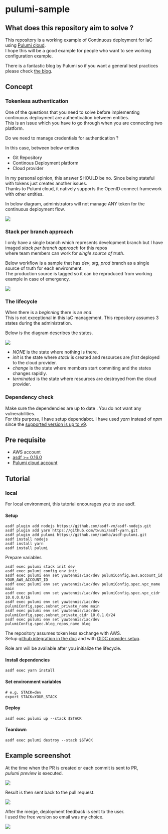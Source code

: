 # pulumi-sample

## What does this repository aim to solve ?

This repository is a working example of Continuous deployment for IaC using [Pulumi cloud](https://www.pulumi.com/docs/pulumi-cloud/).  
I hope this will be a good example for people who want to see working configuration example.

There is a fantastic blog by Pulumi so if you want a general best practices please check [the blog](https://www.pulumi.com/blog/iac-best-practices-understanding-code-organization-stacks/).

## Concept

### Tokenless authentication

One of the questions that you need to solve before implementing continuous deployment are authentication between entities.  
This is an issue which you have to go through when you are connecting two platform.

Do we need to manage credentials for authentication ?

In this case, between below entities

- Git Repository
- Continous Deployment platform
- Cloud provider

In my personal opinion, this answer SHOULD be no. Since being stateful with tokens just creates another issues.  
Thanks to Pulumi cloud, it natively supports the OpenID connect framework with other entities.

In below diagram, administrators will not manage ANY token for the continuous deployment flow.

![](./imgs/auth-entity-relationship.png)

### Stack per branch approach

I only have a single branch which represents development branch but I have imaged _stack per branch approach_ for this repos  
where team members can work for _single source of truth_.  

Below workflow is a sample that has _dev_, _stg_, _prod_ branch as a single source of truth for each environment.  
The production source is tagged so it can be reproduced from working example in case of emergency.

![](./imgs/simple-workflow.png)

### The lifecycle

When there is a _beginning_ there is an _end_.  
This is not exceptional in this IaC management.  This repository assumes 3 states during the administration.

Below is the diagram describes the states.

![](./imgs/lifecycle.png)

- _NONE_ is the state where nothing is there.
- _init_ is the state where _stack_ is created and resources are _first_ deployed to the cloud provider.
- _change_ is the state where members start commiting and the states changes rapidly.
- _terminated_ is the state where resources are destroyed from the cloud provider.

### Dependency check

Make sure the dependencies are up to date . You do not want any vulnerabilities.  
For this purpose, I have setup dependabot.
I have used _yarn_ instead of _npm_ since the [supported version is up to v9](https://docs.github.com/en/code-security/dependabot/ecosystems-supported-by-dependabot/supported-ecosystems-and-repositories).

## Pre requisite

- AWS account
- [asdf >= 0.16.0](https://github.com/asdf-vm/asdf)
- [Pulumi cloud account](https://www.pulumi.com/docs/pulumi-cloud/)

## Tutorial

### local

For local environment, this tutorial encourages you to use asdf.

#### Setup

```shell
asdf plugin add nodejs https://github.com/asdf-vm/asdf-nodejs.git
asdf plugin add yarn https://github.com/twuni/asdf-yarn.git
asdf plugin add pulumi https://github.com/canha/asdf-pulumi.git
asdf install nodejs
asdf install yarn
asdf install pulumi
```

Prepare variables

```shell
asdf exec pulumi stack init dev
asdf exec pulumi config env init 
asdf exec pulumi env set yuwtennis/iac/dev pulumiConfig.aws.account_id YOUR_AWS_ACCOUNT_ID
asdf exec pulumi env set yuwtennis/iac/dev pulumiConfig.spec.vpc_name main
asdf exec pulumi env set yuwtennis/iac/dev pulumiConfig.spec.vpc_cidr 10.0.0.0/16
asdf exec pulumi env set yuwtennis/iac/dev pulumiConfig.spec.subnet_private_name main
asdf exec pulumi env set yuwtennis/iac/dev pulumiConfig.spec.subnet_private_cidr 10.0.1.0/24
asdf exec pulumi env set yuwtennis/iac/dev pulumiConfig.spec.blog_repos_name blog
```

The repository assumes token less exchange with AWS.  
Setup [github integration in the doc](https://www.pulumi.com/docs/pulumi-cloud/deployments/get-started/deployments-using-cli/) and with [OIDC provider setup](https://www.pulumi.com/docs/pulumi-cloud/access-management/oidc/provider/aws/).

Role arn will be available after you initialize the lifecycle.

#### Install dependencies

```shell
asdf exec yarn install
```

#### Set environment variables

```shell
# e.g. STACK=dev
export STACK=YOUR_STACK
```

#### Deploy

```shell
asdf exec pulumi up --stack $STACK
```

#### Teardown
```shell
asdf exec pulumi destroy --stack $STACK
```

## Example screenshot

At the time when the PR is created or each commit is sent to PR,  
_pulumi preview_ is executed.

![](./imgs/deployment.png)

Result is then sent back to the pull request.

![](./imgs/pull-requests.png)

After the merge, deployment feedback is sent to the user.  
I used the free version so email was my choice.

![](./imgs/deploy-feedback.png)
